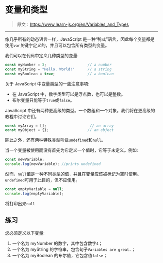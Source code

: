 # 变量和类型

> 原文：<https://www.learn-js.org/en/Variables_and_Types>

* * *

像几乎所有的动态语言一样，JavaScript 是一种“鸭式”语言，因此每个变量都是使用`var`关键字定义的，并且可以包含所有类型的变量。

我们可以在代码中定义几种类型的变量:

```js
const myNumber = 3;                   // a number
const myString = "Hello, World!"      // a string
const myBoolean = true;               // a boolean 
```

关于 JavaScript 中变量类型的一些注意事项:

*   在 JavaScript 中，数字类型可以是浮点数，也可以是整数。
*   布尔变量只能等于`true`或`false`。

JavaScript 中还有两种更高级的类型。一个数组和一个对象。我们将在更高级的教程中讨论它们。

```js
const myArray = [];                    // an array
const myObject = {};                  // an object 
```

除此之外，还有两种特殊类型叫做`undefined`和`null`。

当一个变量被使用而没有首先为它定义一个值时，它等于未定义。例如:

```js
const newVariable;
console.log(newVariable); //prints undefined 
```

然而，`null`值是一种不同类型的值，并且在变量应该被标记为空时使用。`undefined`可用于此目的，但不应使用。

```js
const emptyVariable = null;
console.log(emptyVariable); 
```

将打印出来`null`

## 练习

您必须定义以下变量:

1.  一个名为 myNumber 的数字，其中包含数字`4`；
2.  一个名为 myString 的字符串，包含句子`Variables are great.`；
3.  一个名为 myBoolean 的布尔值，它包含值`false`；